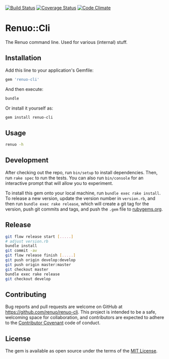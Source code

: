 [![Build Status](https://travis-ci.org/renuo/renuo-cli.svg?branch=master)](https://travis-ci.org/renuo/renuo-cli)
[![Coverage Status](https://coveralls.io/repos/renuo/renuo-cli/badge.svg?branch=master&service=github)](https://coveralls.io/github/renuo/renuo-cli?branch=master)
[![Code Climate](https://codeclimate.com/github/renuo/renuo-cli/badges/gpa.svg)](https://codeclimate.com/github/renuo/renuo-cli)

# Renuo::Cli

The Renuo command line. Used for various (internal) stuff.

## Installation

Add this line to your application's Gemfile:

```ruby
gem 'renuo-cli'
```

And then execute:

```sh
bundle
```

Or install it yourself as:

```sh
gem install renuo-cli
```

## Usage

```sh
renuo -h
```

## Development

After checking out the repo, run `bin/setup` to install dependencies. Then, run `rake spec` to run the tests.
You can also run `bin/console` for an interactive prompt that will allow you to experiment.

To install this gem onto your local machine, run `bundle exec rake install`. To release a new version, update the
version number in `version.rb`, and then run `bundle exec rake release`, which will create a git tag for the version,
push git commits and tags, and push the `.gem` file to [rubygems.org](https://rubygems.org).

## Release

```sh
git flow release start [.....]
# adjust version.rb
bundle install
git commit -av
git flow release finish [.....]
git push origin develop:develop
git push origin master:master
git checkout master
bundle exec rake release
git checkout develop
```

## Contributing

Bug reports and pull requests are welcome on GitHub at <https://github.com/renuo/renuo-cli>. This project is intended to
be a safe, welcoming space for collaboration, and contributors are expected to adhere to
the [Contributor Covenant](contributor-covenant.org) code of conduct.

## License

The gem is available as open source under the terms of the [MIT License](http://opensource.org/licenses/MIT).

